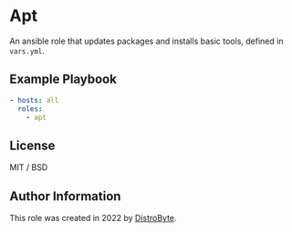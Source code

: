 # Apt

An ansible role that updates packages and installs basic tools, defined in `vars.yml`.

## Example Playbook

```yaml
- hosts: all
  roles:
    - apt
```

## License

MIT / BSD

## Author Information

This role was created in 2022 by [DistroByte](https://github.com/DistroByte).
